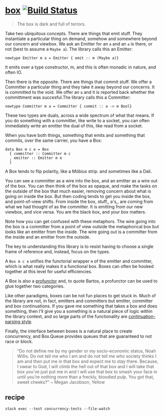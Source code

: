 [box](https://tonyday567.github.io/box/index.html) [![Build Status](https://travis-ci.org/tonyday567/box.svg)](https://travis-ci.org/tonyday567/box)
===

> The box is dark and full of terrors.

Take two ubiquitous concepts. There are things that emit stuff. They instantiate a particular thing on demand, somehow and somewhere beyond our concern and viewbox.  We ask an Emitter for an `a` and an `a` is there, or not (best to assume a `Maybe a`). The library calls this an Emitter:

```
newtype Emitter m a = Emitter { emit :: m (Maybe a)}
```
It emits over a type constructor, m, and this is often monadic in nature, and often IO.

Then there is the opposite.  There are things that commit stuff. We offer a Committer a particular thing and they take it away beyond our concerns. It is committed to the void. We offer an `a` and it is reported back whether the committment was succesful.The library calls this a Committer:

```
newtype Committer m a = Committer { commit :: a -> m Bool}
```

These two types are duals, across a wide spectrum of what that means. If you do something with a committer, like write to a socket, you can often immediately write an emitter the dual of this, like read from a socket.

When you have both things, something that emits and something that commits, over the same carrier, you have a Box:

```
data Box m c e = Box
  { committer :: Committer m c
  , emitter :: Emitter m e
  }
```

A Box tends to flip polarity, like a Möbius strip. and sometimes like a Dali.

You can see a committer as a wire into the box, and an emitter as a wire out of the box. You can then think of the box as opaque, and make the tasks on the outside of the box that much easier, removing concern about what is going on inside the box. But then coding tends to get you inside the box, and point-of-view shifts. From inside the box, stuff,, a's,, are coming from what we had thought of as the committer. It is emitting from our new viewbox, and vice versa. You are the black box, and your box matters. 

Note how you can get confused with these metaphors.  The wire going into the box is a committer from a point of view outside the metaphorical box but looks like an emitter from the inside. The wire going out is a committer from the inside and an emitter from the outside.

The key to understanding this library is to resist having to choose a single frame of reference and, instead, focus on the types.

A `Box m c e` unifies the functorial wrapper `m` of the emitter and committer, which is what really makes it a functional box. Boxes can often be hooked together at this level for useful efficiencies.

A Box is also a [profunctor](https://bartoszmilewski.com/2019/03/27/promonads-arrows-and-einstein-notation-for-profunctors/) and, to quote Bartos, a profunctor can be used to glue together two categories.

Like other paradigms, boxes can be not fun places to get stuck in.  Much of the library are not, in fact, emitters and committers but emitter, committer and box continuations. If you gave me something that takes a box and does something, then I'll give you a something is a natural piece of logic within the library context, and so large parts of the functionality are [continuation-parsing style](https://ro-che.info/articles/2019-06-07-why-use-contt).

Finally, the interface between boxes is a natural place to create concurrency, and Box.Queue provides queues that are guaranteed to not race or block.

> “Do not define me by my gender or my socio-economic status, Noah Willis. Do not tell me who I am and do not tell me who society thinks I am and then put me in that box and expect me to stay there. Because, I swear to God, I will climb the hell out of that box and I will take that box you've just put me in and I will use that box to smash your face in until you're nothing more than a freckly, bloodied pulp. You got that, sweet cheeks?” ~ Megan Jacobson, Yellow


recipe
---

```
stack exec --test concurrency-tests --file-watch
```
